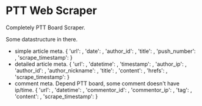 # PTT Web Scraper

Completely PTT Board Scraper.

Some datastructure in there.
* simple article meta.
    {
        'url': ,
        'date': ,
        'author_id': ,
        'title': ,
        'push_number': ,
        'scrape_timestamp':
    }
* detailed article meta.
    {
        'url': ,
        'datetime': ,
        'timestamp': ,
        'author_ip': ,
        'author_id': ,
        'author_nickname': ,
        'title': ,
        'content': ,
        'hrefs': ,
        'scrape_timestamp':
    }
* comment meta.
Depend PTT board, some comment doesn't have ip/time.
    {
        'url': ,
        'datetime': ,
        'commentor_id': ,
        'commentor_ip': ,
        'tag': ,
        'content': ,
        'scrape_timestamp':
    }